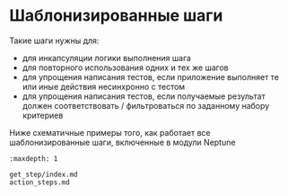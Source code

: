 # Шаблонизированные шаги

Такие шаги нужны для:

- для инкапсуляции логики выполнения шага
- для повторного использования одних и тех же шагов
- для упрощения написания тестов, если приложение выполняет те или иные действия несинхронно с тестом
- для упрощения написания тестов, если получаемые результат должен соответствовать / фильтроваться по заданному набору критериев

Ниже схематичные примеры того, как работает все шаблонизированные шаги, включенные в модули Neptune

```{toctree}
:maxdepth: 1

get_step/index.md
action_steps.md
```

